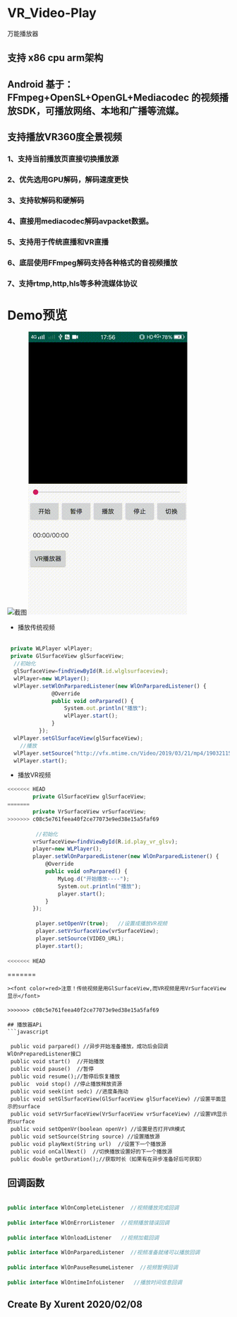 # VR_Video-Play
万能播放器

##  支持 x86 cpu arm架构
##  Android 基于：FFmpeg+OpenSL+OpenGL+Mediacodec 的视频播放SDK，可播放网络、本地和广播等流媒。
##  支持播放VR360度全景视频
### 1、支持当前播放页直接切换播放源
### 2、优先选用GPU解码，解码速度更快
### 3、支持软解码和硬解码
### 4、直接用mediacodec解码avpacket数据。
### 5、支持用于传统直播和VR直播
### 6、底层使用FFmpeg解码支持各种格式的音视频播放
### 7、支持rtmp,http,hls等多种流媒体协议

# Demo预览

![截图](image/a.gif)
![截图](image/b.gif)


+ 播放传统视频

```javascript

 private WLPlayer wlPlayer;
 private GlSurfaceView glSurfaceView;
  //初始化
  glSurfaceView=findViewById(R.id.wlglsurfaceview);
  wlPlayer=new WLPlayer();
  wlPlayer.setWlOnParparedListener(new WlOnParparedListener() {
              @Override
              public void onParpared() {
                  System.out.println("播放");
                  wlPlayer.start();
              }
          });
  wlPlayer.setGlSurfaceView(glSurfaceView);
    //播放
  wlPlayer.setSource("http://vfx.mtime.cn/Video/2019/03/21/mp4/190321153853126488.mp4");
  wlPlayer.start();

```
+ 播放VR视频

```javascript
<<<<<<< HEAD
        private GlSurfaceView glSurfaceView;
=======
        private VrSurfaceView vrSurfaceView;
>>>>>>> c08c5e761feea40f2ce77073e9ed38e15a5faf69

         //初始化
        vrSurfaceView=findViewById(R.id.play_vr_glsv);
        player=new WLPlayer();
        player.setWlOnParparedListener(new WlOnParparedListener() {
            @Override
            public void onParpared() {
                MyLog.d("开始播放----");
                System.out.println("播放");
                player.start();
            }
        });

         player.setOpenVr(true);   //设置成播放VR视频
         player.setVrSurfaceView(vrSurfaceView);
         player.setSource(VIDEO_URL);
         player.start();

<<<<<<< HEAD
```
=======
```
><font color=red>注意！传统视频是用GlSurfaceView,而VR视频是用VrSurfaceView显示</font>

>>>>>>> c08c5e761feea40f2ce77073e9ed38e15a5faf69

## 播放器APi
```javascript

 public void parpared() //异步开始准备播放，成功后会回调WlOnPreparedListener接口
 public void start()  //开始播放
 public void pause()  //暂停
 public void resume();//暂停后恢复播放
 public  void stop() //停止播放释放资源
 public void seek(int sedc) //进度条拖动
 public void setGlSurfaceView(GlSurfaceView glSurfaceView) //设置平面显示的surface
 public void setVrSurfaceView(VrSurfaceView vrSurfaceView) //设置VR显示的surface
 public void setOpenVr(boolean openVr) //设置是否打开VR模式
 public void setSource(String source) //设置播放源
 public void playNext(String url)  //设置下一个播放源
 public void onCallNext()  //切换播放设置好的下一个播放源
 public double getDuration();//获取时长（如果有在异步准备好后可获取）

```

## 回调函数
```javascript

public interface WlOnCompleteListener  //视频播放完成回调

public interface WlOnErrorListener  //视频播放错误回调

public interface WlOnloadListener   //视频加载回调

public interface WlOnParparedListener  //视频准备就绪可以播放回调

public interface WlOnPauseResumeListener  //视频暂停回调

public interface WlOntimeInfoListener   //播放时间信息回调

```

## Create By Xurent 2020/02/08
